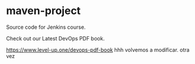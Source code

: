 # maven-project
Source code for Jenkins course.

Check out our Latest DevOps PDF book.

https://www.level-up.one/devops-pdf-book
hhh
volvemos a modificar.
otra vez
